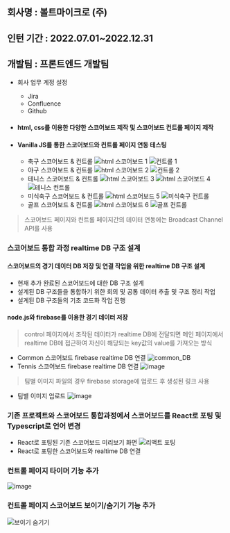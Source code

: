 ## 회사명 : 볼트마이크로 (주)
## 인턴 기간 : 2022.07.01~2022.12.31
## 개발팀 : 프론트엔드 개발팀

* 회사 업무 계정 설정
  * Jira
  * Confluence
  * Github
  
* #### html, css를 이용한 다양한 스코어보드 제작 및 스코어보드 컨트롤 페이지 제작
* #### Vanilla JS를 통한 스코어보드와 컨트롤 페이지 연동 테스팅
  * 축구 스코어보드 & 컨트롤
![html 스코어보드 1](https://user-images.githubusercontent.com/90994001/212021341-70ca7eed-1794-4cc8-90ca-a5721eb82983.png)
![컨트롤 1](https://user-images.githubusercontent.com/90994001/212021367-b39ebea6-6485-4cff-a04a-cf259e8e30c9.png)
  * 야구 스코어보드 & 컨트롤
![html 스코어보드 2](https://user-images.githubusercontent.com/90994001/212021345-c334cd48-c15d-4000-9157-e1eea89916f0.png)
![컨트롤 2](https://user-images.githubusercontent.com/90994001/212021370-d07256bc-403c-4200-a006-4fdcc20a620e.png)
  * 테니스 스코어보드 & 컨트롤
![html 스코어보드 3](https://user-images.githubusercontent.com/90994001/212021347-e1d9ea06-ba36-431b-a7ab-e4159de63fe5.png)
![html 스코어보드 4](https://user-images.githubusercontent.com/90994001/212021349-e3b8e975-4bb2-42ae-95af-8d4e59eaffb9.png)
![테니스 컨트롤](https://user-images.githubusercontent.com/90994001/212021374-80bd8e32-1c96-49cf-b5c8-a9d22415628c.png)
  * 미식축구 스코어보드 & 컨트롤
![html 스코어보드 5](https://user-images.githubusercontent.com/90994001/212021353-bfd5e336-a365-43a3-a98b-c99d28d654ad.png)
![미식축구 컨트롤](https://user-images.githubusercontent.com/90994001/212021364-5e397779-1289-4578-8d3d-beaf0da5a6d7.png)
  * 골프 스코어보드 & 컨트롤
![html 스코어보드 6](https://user-images.githubusercontent.com/90994001/212021358-ec7e78a9-2d40-4a71-8b23-a9a6d50f7ef7.png)
![골프 컨트롤](https://user-images.githubusercontent.com/90994001/212021361-6ee224dc-1d48-45b8-8c04-4a14637c7a48.png)

> 스코어보드 페이지와 컨트롤 페이지간의 데이터 연동에는 Broadcast Channel API를 사용
### 스코어보드 통합 과정 realtime DB 구조 설계
#### 스코어보드의 경기 데이터 DB 저장 및 연결 작업을 위한 realtime DB 구조 설계
 * 현재 추가 완료된 스코어보드에 대한 DB 구조 설계
 * 설계된 DB 구조들을 통합하기 위한 회의 및 공통 데이터 추출 및 구조 정리 작업
 * 설계된 DB 구조들의 기초 코드화 작업 진행
#### node.js와 firebase를 이용한 경기 데이터 저장
> control 페이지에서 조작된 데이터가 realtime DB에 전달되면 메인 페이지에서 realtime DB에 접근하여 자신이 해당되는 key값의 value를 가져오는 방식
 * Common 스코어보드 firebase realtime DB 연결
![common_DB](https://user-images.githubusercontent.com/90994001/213390193-7b470428-770c-44b6-90b2-e20ced54b2f2.png)
 * Tennis 스코어보드 firebase realtime DB 연결
![image](https://user-images.githubusercontent.com/90994001/213390259-a63c5004-cdb9-4096-8a4f-4422b7bf83e5.png)
> 팀별 이미지 파일의 경우 firebase storage에 업로드 후 생성된 링크 사용
 * 팀별 이미지 업로드
![image](https://user-images.githubusercontent.com/90994001/213390298-57962211-3737-4bad-bc6b-db4b8a2ef9bb.png)

### 기존 프로젝트와 스코어보드 통합과정에서 스코어보드를 React로 포팅 및 Typescript로 언어 변경
 * React로 포팅된 기존 스코어보드 미리보기 화면
 ![리액트 포팅](https://user-images.githubusercontent.com/90994001/213615720-d3288c47-ad36-4689-9a57-fe6974e59f8a.png)
 * React로 포팅한 스코어보드와 realtime DB 연결

### 컨트롤 페이지 타이머 기능 추가
![image](https://user-images.githubusercontent.com/90994001/213616034-53cb3fa0-475a-4723-b779-874cb80344f2.png)

### 컨트롤 페이지 스코어보드 보이기/숨기기 기능 추가
![보이기 숨기기](https://user-images.githubusercontent.com/90994001/213616165-035a46ab-6169-4ee4-bbb8-33507cf0346f.png)









  
